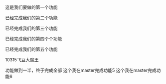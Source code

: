 这是我们要做的第一个功能

已经完成我们的第二个功能

已经完成我们的第三个功能

已经完成我们的第四个个功能

已经完成我们的第五个功能

10315飞豆大魔王

功能做到一半，终于完成全部
这个我在master完成功能5
这个我在master完成功能6
